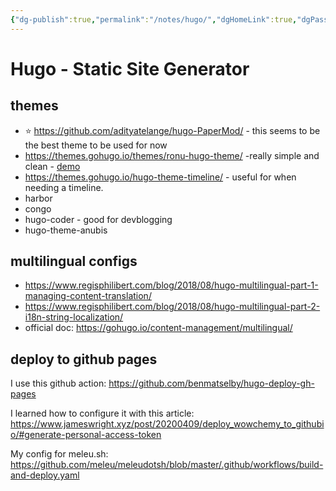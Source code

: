 ```yaml
---
{"dg-publish":true,"permalink":"/notes/hugo/","dgHomeLink":true,"dgPassFrontmatter":false,"dgShowBacklinks":true,"dgShowLocalGraph":false}
---
```


# Hugo - Static Site Generator

## themes

- ⭐ <https://github.com/adityatelange/hugo-PaperMod/> - this seems to be the best theme to be used for now
- <https://themes.gohugo.io/themes/ronu-hugo-theme/> -really simple and clean - [demo](https://www.softwareyoga.com/)
- <https://themes.gohugo.io/hugo-theme-timeline/> - useful for when needing a timeline.
- harbor
- congo
- hugo-coder - good for devblogging
- hugo-theme-anubis

## multilingual configs

- <https://www.regisphilibert.com/blog/2018/08/hugo-multilingual-part-1-managing-content-translation/>
- <https://www.regisphilibert.com/blog/2018/08/hugo-multilingual-part-2-i18n-string-localization/>
- official doc: <https://gohugo.io/content-management/multilingual/>


## deploy to github pages

I use this github action: <https://github.com/benmatselby/hugo-deploy-gh-pages>

I learned how to configure it with this article: <https://www.jameswright.xyz/post/20200409/deploy_wowchemy_to_githubio/#generate-personal-access-token>

My config for meleu.sh: <https://github.com/meleu/meleudotsh/blob/master/.github/workflows/build-and-deploy.yaml>

